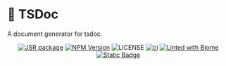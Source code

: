 # 📃 TSDoc

A document generator for tsdoc.

<p align="center">
<a href="https://jsr.io/@qingshaner/tsdoc"><img src="https://jsr.io/badges/@qingshaner/tsdoc" alt="JSR package" /></a>
<a href="https://www.npmjs.com/@qingshaner/tsdoc" target="_blank"><img src="https://img.shields.io/npm/v/@qingshaner/tsdoc" alt="NPM Version" /></a>
<img alt="LICENSE" src="https://img.shields.io/github/license/tsingshaner/tsdoc">
<a href="https://github.com/tsingshaner/tsdoc/actions/workflows/ci.yaml"><img src="https://github.com/tsingshaner/tsdoc/actions/workflows/ci.yaml/badge.svg" alt="ci" /></a>
<a href="https://biomejs.dev"><img alt="Linted with Biome" src="https://img.shields.io/badge/Linted_with-Biome-60a5fa?style=flat&logo=biome"></a>
<a href="https://biomejs.dev" target="_blank"><img alt="Static Badge" src="https://img.shields.io/badge/Formatted_with-Biome-60a5fa?style=flat&logo=biome"></a>
</p>
